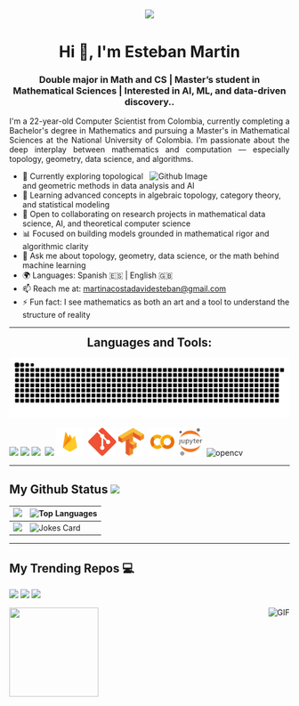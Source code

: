 <h3 align="center">
<img src="https://github.com/sourabmaity/sourabmaity/blob/main/header_.png" >
</h3>

<h1 align="center">Hi 👋, I'm Esteban Martin</h1>
<h3 align="center">Double major in Math and CS | Master’s student in Mathematical Sciences | Interested in AI, ML, and data-driven discovery..</h3>

<p align="justify">
I'm a 22-year-old Computer Scientist from Colombia, currently completing a Bachelor's degree in Mathematics and pursuing a Master's in Mathematical Sciences at the National University of Colombia. I’m passionate about the deep interplay between mathematics and computation — especially topology, geometry, data science, and algorithms.
</p>


<img width="50%" align="right" alt="Github Image" src="https://user-images.githubusercontent.com/74038190/225813708-98b745f2-7d22-48cf-9150-083f1b00d6c9.gif" />

- 🔭 Currently exploring topological and geometric methods in data analysis and AI  
- 🌱 Learning advanced concepts in algebraic topology, category theory, and statistical modeling  
- 🤝 Open to collaborating on research projects in mathematical data science, AI, and theoretical computer science  
- 📊 Focused on building models grounded in mathematical rigor and algorithmic clarity  
- 💬 Ask me about topology, geometry, data science, or the math behind machine learning  
- 🌍 Languages: Spanish 🇪🇸 | English 🇬🇧  
- 📫 Reach me at: [martinacostadavidesteban@gmail.com](mailto:martinacostadavidesteban@gmail.com)  
- ⚡ Fun fact: I see mathematics as both an art and a tool to understand the structure of reality  



-------------------
<h2 align="center" style="margin: 10px;">Languages and Tools:</h2>
<p align = "center">
	<img src = "https://github.com/7oSkaaa/7oSkaaa/blob/output/github-contribution-grid-snake.svg?" alt = "Snake Game"/>
</p>


<img src = 'https://github.com/sourabmaity/sourabmaity/blob/main/assets/logo/cpp.png' height='40'/>&nbsp;<img src = 'https://github.com/sourabmaity/sourabmaity/blob/main/assets/logo/python.png' height='40'/>&nbsp;<img src = 'https://github.com/sourabmaity/sourabmaity/blob/main/assets/logo/java.png' height='40'/>&nbsp; <img src = 'https://github.com/sourabmaity/sourabmaity/blob/main/assets/logo/html.png' width='40'/>&nbsp;<img src = 'https://github.com/saumya66/saumya66/blob/main/assets/logo/firebase.png' height='50'/>&nbsp;
<img src = 'https://github.com/saumya66/saumya66/blob/main/assets/logo/git.png' height='50'/>&nbsp;<img src = 'https://github.com/saumya66/saumya66/blob/main/assets/logo/tens.png' height='50'/>&nbsp;  <img src = 'https://github.com/saumya66/saumya66/blob/main/assets/logo/colab.png' height='50'/>&nbsp;<img src = 'https://github.com/saumya66/saumya66/blob/main/assets/logo/jupy.png' height='50'/>&nbsp;
<img src="https://www.vectorlogo.zone/logos/opencv/opencv-icon.svg" alt="opencv" width="40" height="40"/>

-------------------

## My Github Status <img src="https://media.giphy.com/media/iY8CRBdQXODJSCERIr/giphy.gif" width="50px">
| ![](https://github-readme-stats.vercel.app/api?username=EsteArgMartAcosta&show_icons=true&bg_color=45,fc00ff,00dbde&title_color=fff&text_color=fff) | ![Top Languages](https://github-readme-stats.vercel.app/api/top-langs/?username=EsteArgMartAcosta) |
| --- | --- |
| ![](https://github-readme-streak-stats.herokuapp.com/?user=sourabmaity) | ![Jokes Card](https://readme-jokes.vercel.app/api) |



-------------------

## My Trending Repos 💻

[![](https://github-readme-stats.vercel.app/api/pin/?username=EsteArgMartAcosta&repo=Laboratorio-Criptografia&bg_color=45,fc00ff,00dbde&title_color=fff&text_color=fff)](https://github.com/EsteArgMartAcosta/Laboratorio-Criptografia)
[![](https://github-readme-stats.vercel.app/api/pin/?username=EsteArgMartAcosta&repo=Aeropuerto&bg_color=45,fc00ff,00dbde&title_color=fff&text_color=fff)](https://github.com/EsteArgMartAcosta/Aeropuerto)
[![](https://github-readme-stats.vercel.app/api/pin/?username=EsteArgMartAcosta&repo=Game-of-Amazon&bg_color=45,fc00ff,00dbde&title_color=fff&text_color=fff)](https://github.com/EsteArgMartAcosta/Game-of-Amazon)





<img align="right" alt="GIF" height="160px" src="https://octodex.github.com/images/daftpunktocat-thomas.gif" />
<img src="https://octodex.github.com/images/daftpunktocat-guy.gif" height="160px" width="160px"> 

